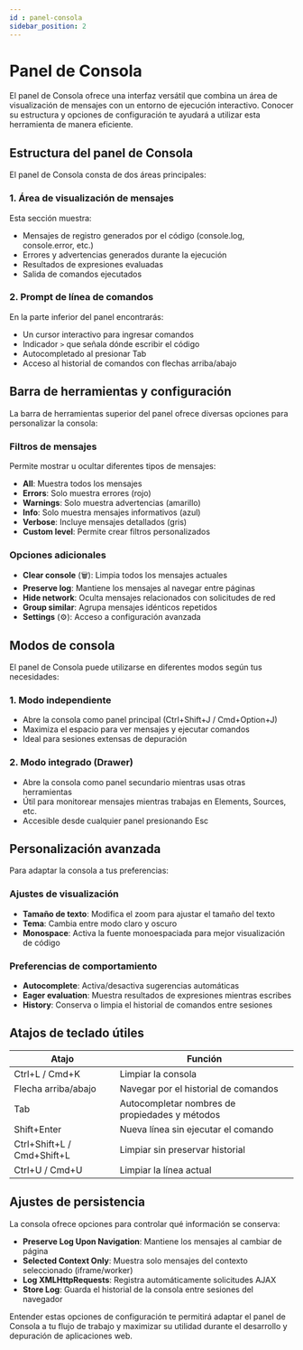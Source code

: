```yaml
---
id : panel-consola
sidebar_position: 2
---
```


# Panel de Consola

El panel de Consola ofrece una interfaz versátil que combina un área de visualización de mensajes con un entorno de ejecución interactivo. Conocer su estructura y opciones de configuración te ayudará a utilizar esta herramienta de manera eficiente.

## Estructura del panel de Consola

El panel de Consola consta de dos áreas principales:

### 1. Área de visualización de mensajes
Esta sección muestra:
- Mensajes de registro generados por el código (console.log, console.error, etc.)
- Errores y advertencias generados durante la ejecución
- Resultados de expresiones evaluadas
- Salida de comandos ejecutados

### 2. Prompt de línea de comandos
En la parte inferior del panel encontrarás:
- Un cursor interactivo para ingresar comandos
- Indicador `>` que señala dónde escribir el código
- Autocompletado al presionar Tab
- Acceso al historial de comandos con flechas arriba/abajo

## Barra de herramientas y configuración

La barra de herramientas superior del panel ofrece diversas opciones para personalizar la consola:

### Filtros de mensajes
Permite mostrar u ocultar diferentes tipos de mensajes:
- **All**: Muestra todos los mensajes
- **Errors**: Solo muestra errores (rojo)
- **Warnings**: Solo muestra advertencias (amarillo)
- **Info**: Solo muestra mensajes informativos (azul)
- **Verbose**: Incluye mensajes detallados (gris)
- **Custom level**: Permite crear filtros personalizados

### Opciones adicionales
- **Clear console** (🗑️): Limpia todos los mensajes actuales
- **Preserve log**: Mantiene los mensajes al navegar entre páginas
- **Hide network**: Oculta mensajes relacionados con solicitudes de red
- **Group similar**: Agrupa mensajes idénticos repetidos
- **Settings** (⚙️): Acceso a configuración avanzada

## Modos de consola

El panel de Consola puede utilizarse en diferentes modos según tus necesidades:

### 1. Modo independiente
- Abre la consola como panel principal (Ctrl+Shift+J / Cmd+Option+J)
- Maximiza el espacio para ver mensajes y ejecutar comandos
- Ideal para sesiones extensas de depuración

### 2. Modo integrado (Drawer)
- Abre la consola como panel secundario mientras usas otras herramientas
- Útil para monitorear mensajes mientras trabajas en Elements, Sources, etc.
- Accesible desde cualquier panel presionando Esc

## Personalización avanzada

Para adaptar la consola a tus preferencias:

### Ajustes de visualización
- **Tamaño de texto**: Modifica el zoom para ajustar el tamaño del texto
- **Tema**: Cambia entre modo claro y oscuro
- **Monospace**: Activa la fuente monoespaciada para mejor visualización de código

### Preferencias de comportamiento
- **Autocomplete**: Activa/desactiva sugerencias automáticas
- **Eager evaluation**: Muestra resultados de expresiones mientras escribes
- **History**: Conserva o limpia el historial de comandos entre sesiones

## Atajos de teclado útiles

| Atajo | Función |
|-------|---------|
| Ctrl+L / Cmd+K | Limpiar la consola |
| Flecha arriba/abajo | Navegar por el historial de comandos |
| Tab | Autocompletar nombres de propiedades y métodos |
| Shift+Enter | Nueva línea sin ejecutar el comando |
| Ctrl+Shift+L / Cmd+Shift+L | Limpiar sin preservar historial |
| Ctrl+U / Cmd+U | Limpiar la línea actual |

## Ajustes de persistencia

La consola ofrece opciones para controlar qué información se conserva:

- **Preserve Log Upon Navigation**: Mantiene los mensajes al cambiar de página
- **Selected Context Only**: Muestra solo mensajes del contexto seleccionado (iframe/worker)
- **Log XMLHttpRequests**: Registra automáticamente solicitudes AJAX
- **Store Log**: Guarda el historial de la consola entre sesiones del navegador

Entender estas opciones de configuración te permitirá adaptar el panel de Consola a tu flujo de trabajo y maximizar su utilidad durante el desarrollo y depuración de aplicaciones web.